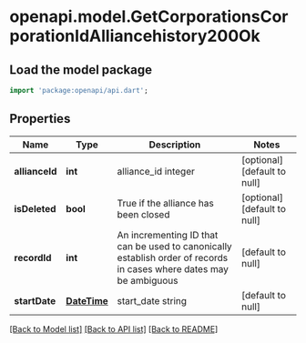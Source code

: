 # openapi.model.GetCorporationsCorporationIdAlliancehistory200Ok

## Load the model package
```dart
import 'package:openapi/api.dart';
```

## Properties
Name | Type | Description | Notes
------------ | ------------- | ------------- | -------------
**allianceId** | **int** | alliance_id integer | [optional] [default to null]
**isDeleted** | **bool** | True if the alliance has been closed | [optional] [default to null]
**recordId** | **int** | An incrementing ID that can be used to canonically establish order of records in cases where dates may be ambiguous | [default to null]
**startDate** | [**DateTime**](DateTime.md) | start_date string | [default to null]

[[Back to Model list]](../README.md#documentation-for-models) [[Back to API list]](../README.md#documentation-for-api-endpoints) [[Back to README]](../README.md)


